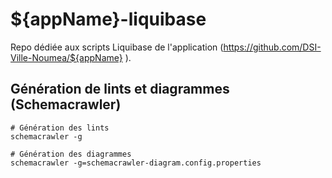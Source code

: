 # ${appName}-liquibase

Repo dédiée aux scripts Liquibase de l'application  (https://github.com/DSI-Ville-Noumea/${appName} ).

## Génération de lints et diagrammes (Schemacrawler)

	# Génération des lints
	schemacrawler -g

	# Génération des diagrammes
	schemacrawler -g=schemacrawler-diagram.config.properties

